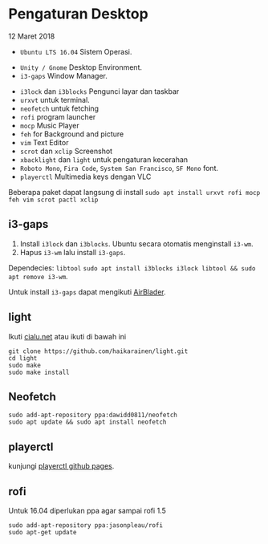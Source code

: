 # Pengaturan Desktop

12 Maret 2018

* `Ubuntu LTS 16.04` Sistem Operasi.
+ `Unity / Gnome` Desktop Environment.
+ `i3-gaps` Window Manager.
* `i3lock` dan `i3blocks` Pengunci layar dan taskbar
* `urxvt` untuk terminal.
* `neofetch` untuk fetching
* `rofi` program launcher
* `mocp` Music Player
* `feh` for Background and picture
* `vim` Text Editor
* `scrot` dan `xclip` Screenshot
* `xbacklight` dan `light` untuk pengaturan kecerahan
* `Roboto Mono`, `Fira Code`, `System San Francisco`, `SF Mono` font.
* `playerctl` Multimedia keys dengan VLC

Beberapa paket dapat langsung di install
`sudo apt install urxvt rofi mocp feh vim scrot pactl xclip`

## i3-gaps

1. Install `i3lock` dan `i3blocks`. Ubuntu secara otomatis menginstall `i3-wm`.
2. Hapus `i3-wm` lalu install `i3-gaps`.

Dependecies: `libtool`
`sudo apt install i3blocks i3lock libtool && sudo apt remove i3-wm`.

Untuk install `i3-gaps` dapat mengikuti [AirBlader](https://github.com/Airblader/i3/wiki/Compiling-&-Installing).

## light
Ikuti [cialu.net](https://cialu.net/brightness-control-not-work-i3wm/) atau ikuti di bawah ini

```{bash}
git clone https://github.com/haikarainen/light.git
cd light
sudo make
sudo make install
```

## Neofetch

```
sudo add-apt-repository ppa:dawidd0811/neofetch
sudo apt update && sudo apt install neofetch
```

## playerctl
kunjungi [playerctl github pages](https://github.com/acrisci/playerctl).

## rofi
Untuk 16.04 diperlukan ppa agar sampai rofi 1.5 

```{bash}
sudo add-apt-repository ppa:jasonpleau/rofi
sudo apt-get update
```
